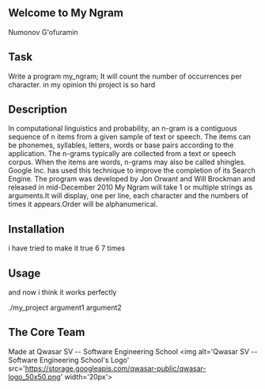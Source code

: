 ## Welcome to My Ngram
Numonov G'ofuramin
## Task
Write a program my_ngram; It will count the number of occurrences per character. in my opinion thi project is so hard

## Description
In computational linguistics and probability, an n-gram is a contiguous sequence of n items from a given sample of text or speech. The items can be phonemes, syllables, letters, words or base pairs according to the application. The n-grams typically are collected from a text or speech corpus. When the items are words, n-grams may also be called shingles. Google Inc. has used this technique to improve the completion of its Search Engine. The program was developed by Jon Orwant and Will Brockman and released in mid-December 2010 My Ngram will take 1 or multiple strings as arguments.It will display, one per line, each character and the numbers of times it appears.Order will be alphanumerical.

## Installation
i have tried to make it true 6 7 times

## Usage
and now i think it works perfectly

./my_project argument1 argument2

## The Core Team
Made at Qwasar SV -- Software Engineering School <img alt='Qwasar SV -- Software Engineering School's Logo' src='https://storage.googleapis.com/qwasar-public/qwasar-logo_50x50.png' width='20px'>